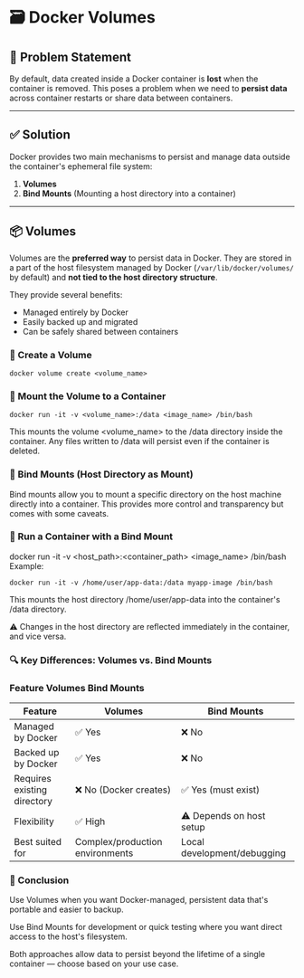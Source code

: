# 🗃️ Docker Volumes

## 🧩 Problem Statement

By default, data created inside a Docker container is **lost** when the container is removed. This poses a problem when we need to **persist data** across container restarts or share data between containers.

---

## ✅ Solution

Docker provides two main mechanisms to persist and manage data outside the container's ephemeral file system:

1. **Volumes**
2. **Bind Mounts** (Mounting a host directory into a container)

---

## 📦 Volumes

Volumes are the **preferred way** to persist data in Docker. They are stored in a part of the host filesystem managed by Docker (`/var/lib/docker/volumes/` by default) and **not tied to the host directory structure**.

They provide several benefits:

- Managed entirely by Docker
- Easily backed up and migrated
- Can be safely shared between containers

### 🔨 Create a Volume

```
docker volume create <volume_name>
```
### 📌 Mount the Volume to a Container
```
docker run -it -v <volume_name>:/data <image_name> /bin/bash
```
This mounts the volume <volume_name> to the /data directory inside the container. Any files written to /data will persist even if the container is deleted.



### 📂 Bind Mounts (Host Directory as Mount)
Bind mounts allow you to mount a specific directory on the host machine directly into a container. This provides more control and transparency but comes with some caveats.

### 📌 Run a Container with a Bind Mount
docker run -it -v <host_path>:<container_path> <image_name> /bin/bash
Example:
```
docker run -it -v /home/user/app-data:/data myapp-image /bin/bash

```
This mounts the host directory /home/user/app-data into the container's /data directory.

⚠️ Changes in the host directory are reflected immediately in the container, and vice versa.

### 🔍 Key Differences: Volumes vs. Bind Mounts
### Feature	Volumes	Bind Mounts
| Feature                     | Volumes                         | Bind Mounts                 |
| --------------------------- | ------------------------------- | --------------------------- |
| Managed by Docker           | ✅ Yes                           | ❌ No                        |
| Backed up by Docker         | ✅ Yes                           | ❌ No                        |
| Requires existing directory | ❌ No (Docker creates)           | ✅ Yes (must exist)          |
| Flexibility                 | ✅ High                          | ⚠️ Depends on host setup    |
| Best suited for             | Complex/production environments | Local development/debugging |

### 📝 Conclusion
Use Volumes when you want Docker-managed, persistent data that's portable and easier to backup.

Use Bind Mounts for development or quick testing where you want direct access to the host's filesystem.

Both approaches allow data to persist beyond the lifetime of a single container — choose based on your use case.
